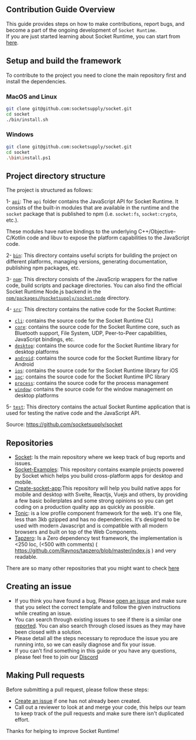 ## Contribution Guide Overview
This guide provides steps on how to make contributions, report bugs, and become a part of the ongoing development of `Socket Runtime`.  
If you are just started learning about Socket Runtime, you can start from [here](https://socketsupply.co/guides/).  

## Setup and build the framework

To contribute to the project you need to clone the main repository first and install the dependencies. 

### MacOS and Linux

```bash
git clone git@github.com:socketsupply/socket.git
cd socket 
./bin/install.sh
```

### Windows
```bash
git clone git@github.com:socketsupply/socket.git
cd socket 
.\bin\install.ps1
```

## Project directory structure

The project is structured as follows:  

1- [`api`](api/): The `api` folder contains the JavaScript API for Socket Runtime. It consists of the built-in modules that are available in the runtime and the `socket` package that is published to npm (i.e. `socket:fs`, `socket:crypto`, etc.).  

These modules have native bindings to the underlying C++/Objective-C/Kotlin code and libuv to expose the platform
capabilities to the JavaScript code.  

2- [`bin`](bin/): This directory contains useful scripts for building the project on different platforms, managing versions,
generating documentation, publishing npm packages, etc.  

3- [`npm`](npm/): This directory consists of the JavaScrip wrappers for the native code, build scripts and package directories.
You can also find the official Socket Runtime Node.js backend in the [`npm/packages/@socketsupply/socket-node`](npm/packages/%40socketsupply/socket-node/) directory.  

4- [`src`](src/): This directory contains the native code for the Socket Runtime:
- [`cli`](src/cli/): contains the source code for the Socket Runtime CLI
- [`core`](src/core/): contains the source code for the Socket Runtime core, such as Bluetooth support,
File System, UDP, Peer-to-Peer capabilities, JavaScript bindings, etc.
- [`desktop`](src/desktop/): contains the source code for the Socket Runtime library for desktop platforms
- [`android`](src/android/): contains the source code for the Socket Runtime library for Android
- [`ios`](src/ios/): contains the source code for the Socket Runtime library for iOS
- [`ipc`](src/ipc/): contains the source code for the Socket Runtime IPC library
- [`process`](src/process/): contains the source code for the process management
- [`window`](src/window/): contains the source code for the window management on desktop platforms  

5- [`test`](test/): This directory contains the actual Socket Runtime application that is used for testing the native code and the JavaScript API. 

Source: https://github.com/socketsupply/socket

## Repositories
- [Socket](https://github.com/socketsupply/socket): Is the main repository where we keep track of bug reports and issues.  
- [Socket-Examples](https://github.com/socketsupply/socket-examples): This repository contains example projects powered by Socket which helps you build cross-platform apps for desktop and mobile.  
- [Create-socket-app](https://github.com/socketsupply/create-socket-app):This repository will help you build native apps for mobile and desktop with Svelte, Reactjs, Vuejs and others, by providing a few basic boilerplates and some strong opinions so you can get coding on a production quality app as quickly as possible.  
- [Tonic](https://github.com/socketsupply/tonic): is a low profile component framework for the web. It's one file, less than 3kb gzipped and has no dependencies. It's designed to be used with modern Javascript and is compatible with all modern browsers and built on top of the Web Components.  
- [Tapzero](https://github.com/socketsupply/tapzero): Is a Zero dependency test framework, the implementation is <250 loc, (<500 with comments) ( https://github.com/Raynos/tapzero/blob/master/index.js ) and very readable.   

There are so many other repositories that you might want to check [here](https://github.com/orgs/socketsupply/repositories)

## Creating an issue
- If you think you have found a bug, Please [open an issue](https://github.com/socketsupply/socket/issues/new) and make sure that you select the correct template and follow the given instructions while creating an issue.
- You can search through existing issues to see if there is a similar one [reported](https://github.com/socketsupply/socket/issues). You can also search through closed issues as they may have been closed with a solution.
- Please detail all the steps necessary to reproduce the issue you are running into, so we can easily diagnose and fix your issue.
- If you can't find something in this guide or you have any questions, please feel free to join our [Discord](https://discord.com/invite/YPV32gKCsH)  

## Making Pull requests
Before submitting a pull request, please follow these steps:  
- [Create an issue](https://github.com/socketsupply/socket/issues/new) if one has not already been created.
- Call out a reviewer to look at and merge your code, this helps our team to keep track of the pull requests and make sure there isn't duplicated effort.

Thanks for helping to improve Socket Runtime!